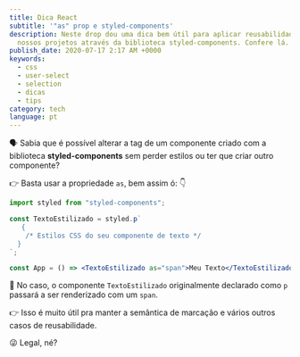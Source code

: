 ```yaml
---
title: Dica React
subtitle: '"as" prop e styled-components'
description: Neste drop dou uma dica bem útil para aplicar reusabilidade em
  nossos projetos através da biblioteca styled-components. Confere lá.
publish_date: 2020-07-17 2:17 AM +0000
keywords:
  - css
  - user-select
  - selection
  - dicas
  - tips
category: tech
language: pt
---
```


🗣 Sabia que é possível alterar a tag de um componente criado com a biblioteca **styled-components** sem perder estilos ou ter que criar outro componente?

👉 Basta usar a propriedade `as`, bem assim ó: 👇

```jsx
import styled from "styled-components";

const TextoEstilizado = styled.p`
   {
    /* Estilos CSS do seu componente de texto */
  }
`;

const App = () => <TextoEstilizado as="span">Meu Texto</TextoEstilizado>;
```

🎨 No caso, o componente `TextoEstilizado` originalmente declarado como `p` passará a ser renderizado com um `span`.

👉 Isso é muito útil pra manter a semântica de marcação e vários outros casos de reusabilidade.

😜 Legal, né?

